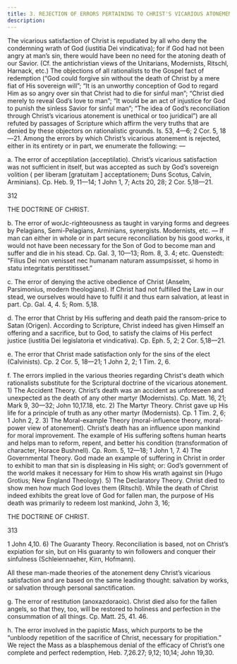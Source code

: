 ```yaml
---
title: 3. REJECTION OF ERRORS PERTAINING TO CHRIST'S VICARIOUS ATONEMENT.
description: 
---
```


The vicarious satisfaction of Christ is repudiated by all who deny the condemning wrath of God (iustitia Dei vindicativa); for if God had not been angry at man’s sin, there would have been no need for the atoning death of our Savior. (Cf. the antichristian views of the Unitarians, Modernists, Ritschl, Harnack, etc.) The objections of all rationalists to the Gospel fact of redemption (“God could forgive sin without the death of Christ by a mere fiat of His sovereign will”; “It is an unworthy conception of God to regard Him as so angry over sin that Christ had to die for sinful man”; “Christ died merely to reveal God’s love to man”; “It would be an act of injustice for God to punish the sinless Savior for sinful man”; “The idea of God’s reconciliation through Christ’s vicarious atonement is unethical or too juridical”) are all refuted by passages of Scripture which affirm the very truths that are denied by these objectors on rationalistic grounds. Is. 53, 4—6; 2 Cor. 5, 18—21. Among the errors by which Christ’s vicarious atonement is rejected, either in its entirety or in part, we enumerate the following: — 

a. The error of acceptilation (acceptilatio). Christ’s vicarious satisfaction was not sufficient in itself, but was accepted as such by God’s sovereign volition ( per liberam [gratuitam ] acceptationem; Duns Scotus, Calvin, Arminians). Cp. Heb. 9, 11—14; 1 John 1, 7; Acts 20, 28; 2 Cor. 5,18—21. 



312 


THE DOCTRINE OF CHRIST. 


b. The error of worJc-righteousness as taught in varying forms and degrees by Pelagians, Semi-Pelagians, Arminians, synergists. Modernists, etc. — If man can either in whole or in part secure reconciliation by his good works, it would not have been necessary for the Son of God to become man and suffer and die in his stead. Cp. Gal. 3, 10—13; Rom. 8, 3. 4; etc. Quenstedt: "Filius Dei non venisset nec humanam naturam assumpsisset, si homo in statu integritatis perstitisset.” 

c. The error of denying the active obedience of Christ (Anselm, Parsimonius, modern theologians). If Christ had not fulfilled the Law in our stead, we ourselves would have to fulfil it and thus earn salvation, at least in part. Cp. Gal. 4, 4. 5; Rom. 5,18. 

d. The error that Christ by His suffering and death paid the ransom-price to Satan (Origen). According to Scripture, Christ indeed has given Himself an offering and a sacrifice, but to God, to satisfy the claims of His perfect justice (iustitia Dei legislatoria et vindicativa). Cp. Eph. 5, 2; 2 Cor. 5,18—21. 

e. The error that Christ made satisfaction only for the sins of the elect (Calvinists). Cp. 2 Cor. 5, 18—21; 1 John 2, 2; 1 Tim. 2, 6. 

f. The errors implied in the various theories regarding Christ's death which rationalists substitute for the Scriptural doctrine of the vicarious atonement. 1) The Accident Theory. Christ’s death was an accident as unforeseen and unexpected as the death of any other martyr (Modernists). Cp. Matt. 16, 21; Mark 9, 30—32; John 10,17.18, etc. 2) The Martyr Theory. Christ gave up His life for a principle of truth as any other martyr (Modernists). Cp. 1 Tim. 2, 6; 1 John 2, 2. 3) The Moral-example Theory (moral-influence theory, moral-power view of atonement). Christ’s death has an influence upon mankind for moral improvement. The example of His suffering softens human hearts and helps man to reform, repent, and better his condition (transformation of character, Horace Bushnell). Cp. Rom. 5, 12—18; 1 John 1, 7. 4) The Governmental Theory. God made an example of suffering in Christ in order to exhibit to man that sin is displeasing in His sight; or: God’s government of the world makes it necessary for Him to show His wrath against sin (Hugo Grotius; New England Theology). 5) The Declaratory Theory. Christ died to show men how much God loves them (Ritschl). While the death of Christ indeed exhibits the great love of God for fallen man, the purpose of His death was primarily to redeem lost mankind, John 3, 16; 



THE DOCTRINE OF CHRIST. 


313 


1 John 4,10. 6) The Guaranty Theory. Reconciliation is based, not on Christ’s expiation for sin, but on His guaranty to win followers and conquer their sinfulness (Schleiennaeher, Kirn, Hofmann). 

All these man-made theories of the atonement deny Christ’s vicarious satisfaction and are based on the same leading thought: salvation by works, or salvation through personal sanctification. 

g. The error of restitution (anoxazdoraoic). Christ died also for the fallen angels, so that they, too, will be restored to holiness and perfection in the consummation of all things. Cp. Matt. 25, 41. 46. 

h. The error involved in the papistic Mass, which purports to be the “unbloody repetition of the sacrifice of Christ, necessary for propitiation.” We reject the Mass as a blasphemous denial of the efficacy of Christ’s one complete and perfect redemption, Heb. 7,26.27; 9,12; 10,14; John 19,30. 
